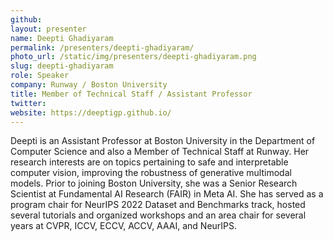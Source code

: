 ```yaml
---
github:
layout: presenter
name: Deepti Ghadiyaram
permalink: /presenters/deepti-ghadiyaram/
photo_url: /static/img/presenters/deepti-ghadiyaram.png
slug: deepti-ghadiyaram
role: Speaker
company: Runway / Boston University
title: Member of Technical Staff / Assistant Professor
twitter:
website: https://deeptigp.github.io/
---
```


Deepti is an Assistant Professor at Boston University in the Department of Computer Science and also a Member of Technical Staff at Runway. Her research interests are on topics pertaining to safe and interpretable computer vision, improving the robustness of generative multimodal models. Prior to joining Boston University, she was a Senior Research Scientist at Fundamental AI Research (FAIR) in Meta AI. She has served as a program chair for NeurIPS 2022 Dataset and Benchmarks track, hosted several tutorials and organized workshops and an area chair for several years at CVPR, ICCV, ECCV, ACCV, AAAI, and NeurIPS.
